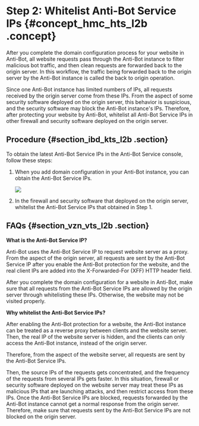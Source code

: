 # Step 2: Whitelist Anti-Bot Service IPs {#concept_hmc_hts_l2b .concept}

After you complete the domain configuration process for your website in Anti-Bot, all website requests pass through the Anti-Bot instance to filter malicious bot traffic, and then clean requests are forwarded back to the origin server. In this workflow, the traffic being forwarded back to the origin server by the Anti-Bot instance is called the back to origin operation.

Since one Anti-Bot instance has limited numbers of IPs, all requests received by the origin server come from these IPs. From the aspect of some security software deployed on the origin server, this behavior is suspicious, and the security software may block the Anti-Bot instance's IPs. Therefore, after protecting your website by Anti-Bot, whitelist all Anti-Bot Service IPs in other firewall and security software deployed on the origin server.

## Procedure {#section_ibd_kts_l2b .section}

To obtain the latest Anti-Bot Service IPs in the Anti-Bot Service console, follow these steps:

1.  When you add domain configuration in your Anti-Bot instance, you can obtain the Anti-Bot Service IPs.

    ![](http://static-aliyun-doc.oss-cn-hangzhou.aliyuncs.com/assets/img/15736/7139_en-US.png)

2.  In the firewall and security software that deployed on the origin server, whitelist the Anti-Bot Service IPs that obtained in Step 1.

## FAQs {#section_vzn_vts_l2b .section}

**What is the Anti-Bot Service IP?**

Anti-Bot uses the Anti-Bot Service IP to request website server as a proxy. From the aspect of the origin server, all requests are sent by the Anti-Bot Service IP after you enable the Anti-Bot protection for the website, and the real client IPs are added into the X-Forwarded-For \(XFF\) HTTP header field.

After you complete the domain configuration for a website in Anti-Bot, make sure that all requests from the Anti-Bot Service IPs are allowed by the origin server through whitelisting these IPs. Otherwise, the website may not be visited properly.

**Why whitelist the Anti-Bot Service IPs?**

After enabling the Anti-Bot protection for a website, the Anti-Bot instance can be treated as a reverse proxy between clients and the website server. Then, the real IP of the website server is hidden, and the clients can only access the Anti-Bot instance, instead of the origin server.

Therefore, from the aspect of the website server, all requests are sent by the Anti-Bot Service IPs.

Then, the source IPs of the requests gets concentrated, and the frequency of the requests from several IPs gets faster. In this situation, firewall or security software deployed on the website server may treat these IPs as malicious IPs that are launching attacks, and then restrict access from these IPs. Once the Anti-Bot Service IPs are blocked, requests forwarded by the Anti-Bot instance cannot get a normal response from the origin server. Therefore, make sure that requests sent by the Anti-Bot Service IPs are not blocked on the origin server.

